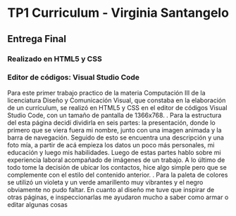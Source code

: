 # TP1 Curriculum - Virginia Santangelo 
## Entrega Final
### Realizado en HTML5 y CSS
### Editor de códigos: Visual Studio Code

Para este primer trabajo practico de la materia Computación III de la licenciatura Diseño y  Comunicación Visual, que constaba en la elaboración de un currículum, se realizó en HTML5 y CSS en el editor de códigos Visual Studio Code, con un tamaño de pantalla de 1366x768. 
. Para la estructura del esta página decidí dividirla en seis partes: la presentación, donde lo primero que se viera fuera mi nombre, junto con una imagen animada y la barra de navegación. Seguido de esto se encuentra una descripción y una foto mía, a partir de acá empieza los datos un poco más personales, mi educación y luego mis habilidades. Luego de estas partes hablo sobre mi experiencia laboral acompañado de imágenes de un trabajo. A lo último de todo tome la decisión de ubicar los contactos, hice algo simple pero que se complemente con el estilo del contenido anterior. 
. Para la paleta de colores se utilizó un violeta y un verde amarillento muy vibrantes y el negro obviamente no pudo faltar. En cuanto al diseño me tuve que inspirar de otras páginas, e inspeccionarlas me ayudaron mucho a saber como armar o editar algunas cosas
